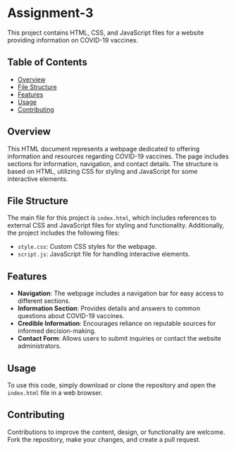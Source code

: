 # Assignment-3
 
This project contains HTML, CSS, and JavaScript files for a website providing information on COVID-19 vaccines.

## Table of Contents

- [Overview](#overview)
- [File Structure](#file-structure)
- [Features](#features)
- [Usage](#usage)
- [Contributing](#contributing)


## Overview

This HTML document represents a webpage dedicated to offering information and resources regarding COVID-19 vaccines. The page includes sections for information, navigation, and contact details. The structure is based on HTML, utilizing CSS for styling and JavaScript for some interactive elements.

## File Structure

The main file for this project is `index.html`, which includes references to external CSS and JavaScript files for styling and functionality. Additionally, the project includes the following files:

- `style.css`: Custom CSS styles for the webpage.
- `script.js`: JavaScript file for handling interactive elements.

## Features

- **Navigation**: The webpage includes a navigation bar for easy access to different sections.
- **Information Section**: Provides details and answers to common questions about COVID-19 vaccines.
- **Credible Information**: Encourages reliance on reputable sources for informed decision-making.
- **Contact Form**: Allows users to submit inquiries or contact the website administrators.

## Usage

To use this code, simply download or clone the repository and open the `index.html` file in a web browser.

## Contributing

Contributions to improve the content, design, or functionality are welcome. Fork the repository, make your changes, and create a pull request.


